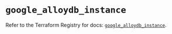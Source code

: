 # `google_alloydb_instance`

Refer to the Terraform Registry for docs: [`google_alloydb_instance`](https://registry.terraform.io/providers/hashicorp/google-beta/5.41.0/docs/resources/google_alloydb_instance).
